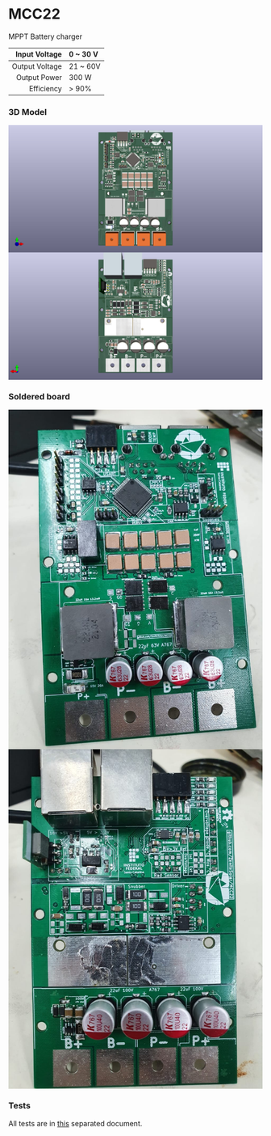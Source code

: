 # MCC22

MPPT Battery charger

| Input Voltage     | 0 ~ 30 V  |
| ----------------: | :-------- |
|   Output Voltage  | 21 ~ 60V  |
| Output Power      | 300 W     |
| Efficiency        | > 90%     |


### 3D Model

<img style="background-color:white"  src="images/top.png" alt="3D" align="center" width="600"/>
<img style="background-color:white"  src="images/bottom.png" alt="3D" align="center" width="600"/>

### Soldered board

<img style="background-color:white"  src="images/real_top.jpeg" alt="Soldered" align="center" width="600"/>
<img style="background-color:white"  src="images/real_bottom.jpeg" alt="Soldered" align="center" width="600"/>

### Tests

All tests are in [this](./tests/tests.md) separated document.
